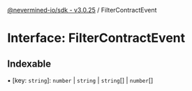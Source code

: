 [@nevermined-io/sdk - v3.0.25](../code-reference.md) / FilterContractEvent

# Interface: FilterContractEvent

## Indexable

▪ [key: `string`]: `number` \| `string` \| `string`[] \| `number`[]
